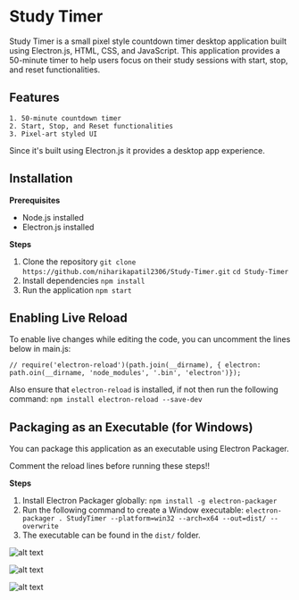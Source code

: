 # Study Timer

Study Timer is a small pixel style countdown timer desktop application built using Electron.js, HTML, CSS, and JavaScript. This application provides a 50-minute timer to help users focus on their study sessions with start, stop, and reset functionalities.

## Features
    1. 50-minute countdown timer
    2. Start, Stop, and Reset functionalities
    3. Pixel-art styled UI

Since it's built using Electron.js it provides a desktop app experience.

## Installation

**Prerequisites**
* Node.js installed
* Electron.js installed

**Steps**
1. Clone the repository
        ```git clone https://github.com/niharikapatil2306/Study-Timer.git```
        ```cd Study-Timer```
2. Install dependencies
        ```npm install```
3. Run the application
        ```npm start```

## Enabling Live Reload
To enable live changes while editing the code, you can uncomment the lines below in main.js:

```// require('electron-reload')(path.join(__dirname), { electron: path.oin(__dirname, 'node_modules', '.bin', 'electron')});```

Also ensure that ```electron-reload``` is installed, if not then run the following command: 
    ```npm install electron-reload --save-dev```

## Packaging as an Executable (for Windows)
You can package this application as an executable using Electron Packager.

Comment the reload lines before running these steps!!

**Steps**
1. Install Electron Packager globally: ```npm install -g electron-packager```
2. Run the following command to create a Window executable: ```electron-packager . StudyTimer --platform=win32 --arch=x64 --out=dist/ --overwrite```
3. The executable can be found in the ```dist/``` folder.

![alt text](image.png)

![alt text](image-1.png)

![alt text](image-2.png)